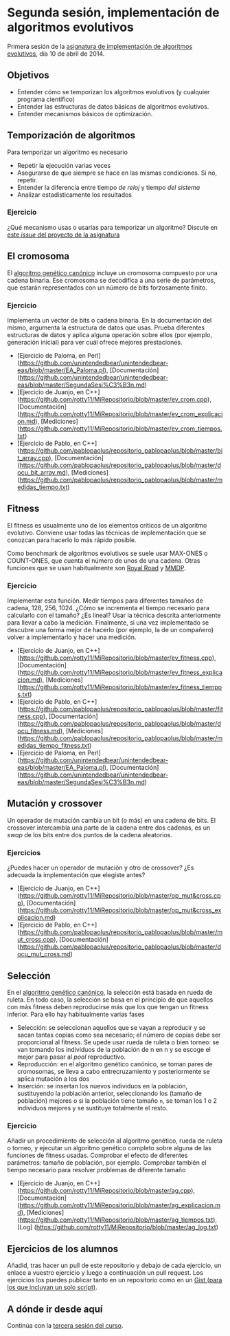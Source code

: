 # Segunda sesión, implementación de algoritmos evolutivos

Primera sesión de la [asignatura de implementación de algoritmos evolutivos](README.md), día 10 de abril de 2014.

## Objetivos

* Entender cómo se temporizan los algoritmos evolutivos (y cualquier programa científico)
* Entender las estructuras de datos básicas de algoritmos evolutivos.
* Entender mecanismos básicos de optimización.

## Temporización de algoritmos

Para temporizar un algoritmo es necesario
* Repetir la ejecución varias veces
* Asegurarse de que siempre se hace en las mismas condiciones. Si no, repetir.
* Entender la diferencia entre tiempo *de reloj* y tiempo *del sistema*
* Analizar estadísticamente los resultados

### Ejercicio

¿Qué mecanismo usas o usarías para temporizar un algoritmo? Discute en [este *issue* del proyecto de la asignatura](https://github.com/JJ/implementacion-eas/issues/13) 

## El cromosoma

El [algoritmo genético canónico](http://geneura.ugr.es/~jmerelo/evolutionary-computation-perl/x207.html) incluye un cromosoma compuesto por una cadena binaria. Ese cromosoma se decodifica a una serie de parámetros, que estarán representados con un número de bits forzosamente finito.

### Ejercicio

Implementa un vector de bits o cadena binaria. En la documentación del mismo, argumenta la estructura de datos que usas. Prueba diferentes estructuras de datos y aplica alguna operación sobre ellos (por ejemplo, generación inicial) para ver cuál ofrece mejores prestaciones.

* [Ejercicio de Paloma, en Perl] (https://github.com/unintendedbear/unintendedbear-eas/blob/master/EA_Paloma.pl), [Documentación] (https://github.com/unintendedbear/unintendedbear-eas/blob/master/SegundaSesi%C3%B3n.md)
* [Ejercicio de Juanjo, en C++] (https://github.com/rotty11/MiRepositorio/blob/master/ev_crom.cpp), [Documentación] (https://github.com/rotty11/MiRepositorio/blob/master/ev_crom_explicacion.md), [Mediciones] (https://github.com/rotty11/MiRepositorio/blob/master/ev_crom_tiempos.txt)
* [Ejercicio de Pablo, en C++] (https://github.com/pablopaolus/repositorio_pablopaolus/blob/master/bit_array.cpp), [Documentación] (https://github.com/pablopaolus/repositorio_pablopaolus/blob/master/docu_bit_array.md), [Mediciones] (https://github.com/pablopaolus/repositorio_pablopaolus/blob/master/medidas_tiempo.txt)

## Fitness

El fitness es usualmente uno de los elementos críticos de un algoritmo evolutivo. Conviene usar todas las técnicas de implementación que se conozcan para hacerlo lo más rápido posible. 

Como benchmark de algoritmos evolutivos se suele usar MAX-ONES o COUNT-ONES, que cuenta el número de unos de una cadena. Otras funciones que se usan habitualmente son [Royal Road](http://web.cecs.pdx.edu/~mm/ecal92.pdf) y [MMDP](http://citeseerx.ist.psu.edu/viewdoc/download?doi=10.1.1.48.8442&rep=rep1&type=pdf).

### Ejercicio

Implementar esta función. Medir tiempos para diferentes tamaños de cadena, 128, 256, 1024. ¿Cómo se incrementa el tiempo necesario para calcularlo con el tamaño? ¿Es lineal? Usar la técnica descrita anteriormente para llevar a cabo la medición. Finalmente, si una vez implementado se descubre una forma mejor de hacerlo (por ejemplo, la de un compañero) volver a implementarlo y hacer una medición.

* [Ejercicio de Juanjo, en C++] (https://github.com/rotty11/MiRepositorio/blob/master/ev_fitness.cpp), [Documentación] (https://github.com/rotty11/MiRepositorio/blob/master/ev_fitness_explicacion.md), [Mediciones] (https://github.com/rotty11/MiRepositorio/blob/master/ev_fitness_tiempos.txt)
* [Ejercicio de Pablo, en C++] (https://github.com/pablopaolus/repositorio_pablopaolus/blob/master/fitness.cpp), [Documentación] (https://github.com/pablopaolus/repositorio_pablopaolus/blob/master/docu_fitness.md), [Mediciones] (https://github.com/pablopaolus/repositorio_pablopaolus/blob/master/medidas_tiempo_fitness.txt)
* [Ejercicio de Paloma, en Perl] (https://github.com/unintendedbear/unintendedbear-eas/blob/master/EA_Paloma.pl), [Documentación] (https://github.com/unintendedbear/unintendedbear-eas/blob/master/SegundaSesi%C3%B3n.md)

## Mutación y crossover

Un operador de mutación cambia un bit (o más) en una cadena de bits. El crossover intercambia una parte de la cadena entre dos cadenas, es un *swap* de los bits entre dos puntos de la cadena aleatorios.

### Ejercicios

¿Puedes hacer un operador de mutación y otro de crossover? ¿Es adecuada la implementación que elegiste antes?

* [Ejercicio de Juanjo, en C++] (https://github.com/rotty11/MiRepositorio/blob/master/op_mut&cross.cpp), [Documentación] (https://github.com/rotty11/MiRepositorio/blob/master/op_mut&cross_explicacion.md)
* [Ejercicio de Pablo, en C++] (https://github.com/pablopaolus/repositorio_pablopaolus/blob/master/mut_cross.cpp), [Documentación] (https://github.com/pablopaolus/repositorio_pablopaolus/blob/master/docu_mut_cross.md)

## Selección

En el [algoritmo genético canónico](http://geneura.ugr.es/~jmerelo/evolutionary-computation-perl/x207.html), la selección está basada en rueda de ruleta. En todo caso, la selección se basa en el principio de que aquellos con más fitness deben reproducirse más que los que tengan un fitness inferior. Para ello hay habitualmente varias fases

* Selección: se seleccionan aquellos que se vayan a reproducir y se sacan tantas copias como sea necesario; el número de copias debe ser proporcional al fitness. Se upede usar rueda de ruleta o bien torneo: se van tomando los individuos de la población de n en n y se escoge el mejor para pasar al *pool* reproductivo. 
* Reproducción: en el algoritmo genético canónico, se toman pares de cromosomas, se lleva a cabo entrecruzamiento y posteriormente se aplica mutación a los dos
* Inserción: se insertan los nuevos individuos en la población, sustituyendo la población anterior, seleccionando los (tamaño de población) mejores o si la población tiene tamaño `n`, se toman los 1 o 2 individuos mejores y se sustituye totalmente el resto.

### Ejercicio

Añadir un procedimiento de selección al algoritmo genético, rueda de ruleta o torneo, y ejecutar un algoritmo genético completo sobre alguna de las funciones de fitness usadas. Comprobar el efecto de diferentes parámetros: tamaño de población, por ejemplo. Comprobar también el tiempo necesario para resolver problemas de diferente tamaño

* [Ejercicio de Juanjo, en C++] (https://github.com/rotty11/MiRepositorio/blob/master/ag.cpp), [Documentación] (https://github.com/rotty11/MiRepositorio/blob/master/ag_explicacion.md), [Mediciones] (https://github.com/rotty11/MiRepositorio/blob/master/ag_tiempos.txt), [Log] (https://github.com/rotty11/MiRepositorio/blob/master/ag_log.txt)

## Ejercicios de los alumnos

Añadid, tras hacer un pull de este repositorio y debajo de cada ejercicio, un enlace a vuestro ejercicio y luego a continuación un pull request. Los ejercicios los puedes publicar tanto en un repositorio como en un [Gist (para los que incluyan un solo script)](http://gist.github.com).

## A dónde ir desde aquí

Continúa con la [tercera sesión del curso](tercera.md).
